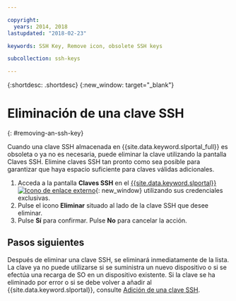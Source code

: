 ```yaml
---

copyright:
  years: 2014, 2018
lastupdated: "2018-02-23"

keywords: SSH Key, Remove icon, obsolete SSH keys

subcollection: ssh-keys

---
```


{:shortdesc: .shortdesc}
{:new_window: target="_blank"}

# Eliminación de una clave SSH
{: #removing-an-ssh-key}

Cuando una clave SSH almacenada en {{site.data.keyword.slportal_full}} es obsoleta o ya no es necesaria, puede eliminar la clave utilizando la pantalla Claves SSH. Elimine claves SSH tan pronto como sea posible para garantizar que haya espacio suficiente para claves válidas adicionales.

1. Acceda a la pantalla **Claves SSH** en el [{{site.data.keyword.slportal}} ![Icono de enlace externo](../../icons/launch-glyph.svg "Icono de enlace externo ")](https://control.softlayer.com/){: new_window} utilizando sus credenciales exclusivas.
2. Pulse el icono **Eliminar** situado al lado de la clave SSH que desee eliminar.
3. Pulse **Sí** para confirmar. Pulse **No** para cancelar la acción.

## Pasos siguientes

Después de eliminar una clave SSH, se eliminará inmediatamente de la lista. La clave ya no puede utilizarse si se suministra un nuevo dispositivo o si se efectúa una recarga de SO en un dispositivo existente. Si la clave se ha eliminado por error o si se debe volver a añadir al {{site.data.keyword.slportal}}, consulte [Adición de una clave SSH](/docs/infrastructure/ssh-keys?topic=ssh-keys-adding-an-ssh-key).
